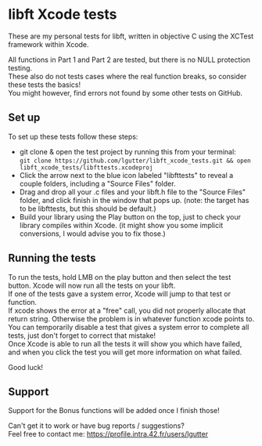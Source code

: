 # libft Xcode tests

These are my personal tests for libft, written in objective C using the XCTest framework within Xcode.

All functions in Part 1 and Part 2 are tested, but there is no NULL protection testing.\
These also do not tests cases where the real function breaks, so consider these tests the basics!\
You might however, find errors not found by some other tests on GitHub.

## Set up

To set up these tests follow these steps:

- git clone & open the test project by running this from your terminal:\
```git clone https://github.com/lgutter/libft_xcode_tests.git && open libft_xcode_tests/libfttests.xcodeproj```
- Click the arrow next to the blue icon labeled "libfttests" to reveal a couple folders, including a "Source Files" folder.
- Drag and drop all your .c files and your libft.h file to the "Source Files" folder, and click finish in the window that pops up. (note: the target has to be libfttests, but this should be default.)
- Build your library using the Play button on the top, just to check your library compiles within Xcode. (it might show you some implicit conversions, I would advise you to fix those.)

## Running the tests

To run the tests, hold LMB on the play button and then select the test button. Xcode will now run all the tests on your libft.\
If one of the tests gave a system error, Xcode will jump to that test or function.\
If xcode shows the error at a "free" call, you did not properly allocate that return string. Otherwise the problem is in whatever function xcode points to.\
You can temporarily disable a test that gives a system error to complete all tests, just don't forget to correct that mistake!\
Once Xcode is able to run all the tests it will show you which have failed, and when you click the test you will get more information on what failed.

Good luck!

## Support
Support for the Bonus functions will be added once I finish those!

Can't get it to work or have bug reports / suggestions?\
Feel free to contact me: https://profile.intra.42.fr/users/lgutter